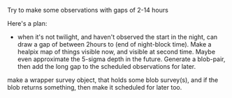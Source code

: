 Try to make some observations with gaps of 2-14 hours

Here's a plan:
* when it's not twilight, and haven't observed the start in the night, can draw a gap of between 2hours to (end of night-block time). Make a healpix map of things visible now, and visible at second time. Maybe even approximate the 5-sigma depth in the future. Generate a blob-pair, then add the long gap to the scheduled observations for later.

make a wrapper survey object, that holds some blob survey(s), and if the blob returns something, then make it scheduled for later too.

